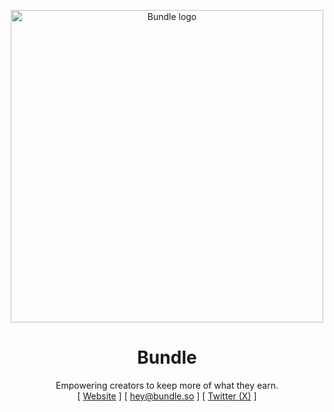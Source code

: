 <p align="center">
  <a href="https://bundle.so">
    <picture >
      <source width="500" media="(prefers-color-scheme: dark)" srcset="https://bundle.so/bundle-gb-light.svg">
      <source width="500" media="(prefers-color-scheme: light)" srcset="https://bundle.so/bundle-gb-dark.svg">
      <img width="500" alt="Bundle logo" src="https://bundle.so/bundle-gb-light.svg">
    </picture>
  </a>
</p>
<h1 align="center">
  Bundle
</h1>
<p align="center">
  Empowering creators to keep more of what they earn.<br />
  [ <a href="https://bundle.so">Website</a> ] 
  [ <a href="mailto:hey@bundle.so">hey@bundle.so</a> ]
  [ <a href="https://twitter.com/bundlecash">Twitter (X)</a> ]
</p>

